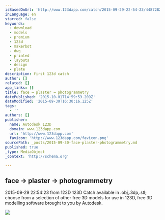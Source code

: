 ```yaml
---
isBasedOnUrl: 'http://www.123dapp.com/catch/2015-09-29-22-54-23/4487282'
inLanguage: en
starred: false
keywords:
  - download
  - models
  - premium
  - 123d
  - makerbot
  - dwg
  - printed
  - layouts
  - design
  - plate
description: first 123d catch
author: []
related: []
app_links: []
title: face → plaster → photogrammetry
datePublished: '2015-10-01T14:59:53.209Z'
dateModified: '2015-09-30T16:30:16.125Z'
tags:
  - ''
authors: []
publisher:
  name: Autodesk 123D
  domain: www.123dapp.com
  url: 'http://www.123dapp.com'
  favicon: 'http://www.123dapp.com/favicon.png'
sourcePath: _posts/2015-09-30-face-plaster-photogrammetry.md
published: true
_type: MediaObject
_context: 'http://schema.org'

---
```

<article style=""><h1>face → plaster → photogrammetry</h1><p>2015-09-29 22:54:23 from 123D 123D Catch available in .obj,.3dp,.stl; choose from a selection of other free 3D models for use in 123D, free 3D modelling software brought to you by Autodesk.</p><img src="http://static.spark.autodesk.com/2015/09/30__00_53_03/icon.pngdd600c37-6722-11e5-9f29-22000b53800cLarge.jpg" /></article>